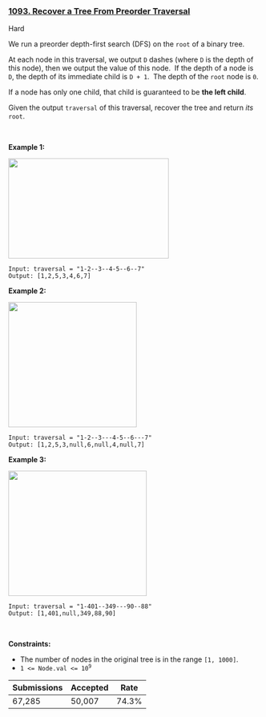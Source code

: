 ### [1093. Recover a Tree From Preorder Traversal](https://leetcode.com/problems/recover-a-tree-from-preorder-traversal/description/)

Hard

We run a preorder depth-first search (DFS) on the `` root `` of a binary tree.

At each node in this traversal, we output `` D `` dashes (where `` D `` is the depth of this node), then we output the value of this node.  If the depth of a node is `` D ``, the depth of its immediate child is `` D + 1 ``.  The depth of the `` root `` node is `` 0 ``.

If a node has only one child, that child is guaranteed to be __the left child__.

Given the output `` traversal `` of this traversal, recover the tree and return _its_ `` root ``.

 

<strong class="example">Example 1:</strong>

<img alt="" src="https://assets.leetcode.com/uploads/2019/04/08/recover-a-tree-from-preorder-traversal.png" style="width: 320px; height: 200px;"/>

```
Input: traversal = "1-2--3--4-5--6--7"
Output: [1,2,5,3,4,6,7]
```

<strong class="example">Example 2:</strong>

<img alt="" src="https://assets.leetcode.com/uploads/2019/04/11/screen-shot-2019-04-10-at-114101-pm.png" style="width: 256px; height: 250px;"/>

```
Input: traversal = "1-2--3---4-5--6---7"
Output: [1,2,5,3,null,6,null,4,null,7]
```

<strong class="example">Example 3:</strong>

<img alt="" src="https://assets.leetcode.com/uploads/2019/04/11/screen-shot-2019-04-10-at-114955-pm.png" style="width: 276px; height: 250px;"/>

```
Input: traversal = "1-401--349---90--88"
Output: [1,401,null,349,88,90]
```

 

__Constraints:__

*   The number of nodes in the original tree is in the range `` [1, 1000] ``.
*   <code>1 <= Node.val <= 10<sup>9</sup></code>

| Submissions    | Accepted     | Rate   |
| -------------- | ------------ | ------ |
| 67,285 | 50,007 | 74.3% |